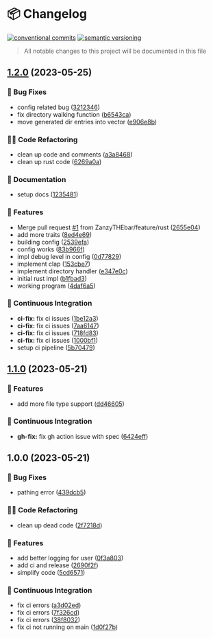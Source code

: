 # 📦 Changelog 
[![conventional commits](https://img.shields.io/badge/conventional%20commits-1.0.0-yellow.svg)](https://conventionalcommits.org)
[![semantic versioning](https://img.shields.io/badge/semantic%20versioning-2.0.0-green.svg)](https://semver.org)
> All notable changes to this project will be documented in this file

## [1.2.0](https://github.com/ZanzyTHEbar/Desktop-Cleaner/compare/v1.1.0...v1.2.0) (2023-05-25)


### 🐛 Bug Fixes

* config related bug ([3212346](https://github.com/ZanzyTHEbar/Desktop-Cleaner/commit/3212346da91ac22b4b43bb2f4ecbcb071cb2063e))
* fix directory walking function ([b6543ca](https://github.com/ZanzyTHEbar/Desktop-Cleaner/commit/b6543ca5ff0b7ee11a3edabe64eb804cfb05aad5))
* move generated dir entries into vector ([e906e8b](https://github.com/ZanzyTHEbar/Desktop-Cleaner/commit/e906e8bdcf333a4941623134e1088c7558b240e6))


### 🧑‍💻 Code Refactoring

* clean up code and comments ([a3a8468](https://github.com/ZanzyTHEbar/Desktop-Cleaner/commit/a3a8468c12263050a8d29f160964b4a6d8d85506))
* clean up rust code ([6269a0a](https://github.com/ZanzyTHEbar/Desktop-Cleaner/commit/6269a0ac4ec0c7a74bbfbb175985f0f273a8c07c))


### 📝 Documentation

* setup docs ([1235481](https://github.com/ZanzyTHEbar/Desktop-Cleaner/commit/123548185a467e5feb3140e2ef1b9d0418120763))


### 🍕 Features

*  Merge pull request [#1](https://github.com/ZanzyTHEbar/Desktop-Cleaner/issues/1) from ZanzyTHEbar/feature/rust ([2655e04](https://github.com/ZanzyTHEbar/Desktop-Cleaner/commit/2655e0462a06aa1cf137d5ae7adcffd33b23b96e))
* add more traits ([8ed4e69](https://github.com/ZanzyTHEbar/Desktop-Cleaner/commit/8ed4e691f96d44ccbf66b224cdefff1e878e08f7))
* building config ([2539efa](https://github.com/ZanzyTHEbar/Desktop-Cleaner/commit/2539efa388f7438ef320f6de4071fc733b487401))
* config works ([83b966f](https://github.com/ZanzyTHEbar/Desktop-Cleaner/commit/83b966fe941363b133a44f6fba3c4547f8b5d60b))
* impl debug level in config ([0d77829](https://github.com/ZanzyTHEbar/Desktop-Cleaner/commit/0d77829d0420508a03bb3215a6c83a84f0f7c8ce))
* implement clap ([153cbe7](https://github.com/ZanzyTHEbar/Desktop-Cleaner/commit/153cbe788c731b4aa189ad03c8ee87517e713312))
* implement directory handler ([e347e0c](https://github.com/ZanzyTHEbar/Desktop-Cleaner/commit/e347e0c1cf200f0ca2bc8c37cbc955ad785ad507))
* initial rust impl ([b1fbad3](https://github.com/ZanzyTHEbar/Desktop-Cleaner/commit/b1fbad3cfa3c03c515beff4f20a9b9088d6c77bb))
* working program ([4daf6a5](https://github.com/ZanzyTHEbar/Desktop-Cleaner/commit/4daf6a5eb63902540fb794e302c1423b58dc66f8))


### 🔁 Continuous Integration

* **ci-fix:** fix ci issues ([1be12a3](https://github.com/ZanzyTHEbar/Desktop-Cleaner/commit/1be12a330a4f5f4e2a495448a35859a9bf502510))
* **ci-fix:** fix ci issues ([7aa6147](https://github.com/ZanzyTHEbar/Desktop-Cleaner/commit/7aa6147c0efdc7eb4c21ff1cc64aeba75e53499a))
* **ci-fix:** fix ci issues ([718fd83](https://github.com/ZanzyTHEbar/Desktop-Cleaner/commit/718fd830b64e110f3f78600cdabca37d0fc85a11))
* **ci-fix:** fix ci issues ([1000bf1](https://github.com/ZanzyTHEbar/Desktop-Cleaner/commit/1000bf11f093b52a2607572060f723cc47404b1e))
* setup ci pipeline ([5b70479](https://github.com/ZanzyTHEbar/Desktop-Cleaner/commit/5b7047933313f6699d1d696172cbd8a245e4b771))

## [1.1.0](https://github.com/ZanzyTHEbar/Desktop-Cleaner/compare/v1.0.0...v1.1.0) (2023-05-21)


### 🍕 Features

* add more file type support ([dd46605](https://github.com/ZanzyTHEbar/Desktop-Cleaner/commit/dd4660556790578c28cb53194f4c0067058a1e56))


### 🔁 Continuous Integration

* **gh-fix:** fix gh action issue with spec ([6424eff](https://github.com/ZanzyTHEbar/Desktop-Cleaner/commit/6424effb86be511f35eff9707cd1f07a71904a63))

## 1.0.0 (2023-05-21)


### 🐛 Bug Fixes

* pathing error ([439dcb5](https://github.com/ZanzyTHEbar/Desktop-Cleaner/commit/439dcb5a5315ac8380bb9f5dad16519a6f71b898))


### 🧑‍💻 Code Refactoring

* clean up dead code ([2f7218d](https://github.com/ZanzyTHEbar/Desktop-Cleaner/commit/2f7218de968cfa648a2b5c3b970583c404dd0ab1))


### 🍕 Features

* add better logging for user ([0f3a803](https://github.com/ZanzyTHEbar/Desktop-Cleaner/commit/0f3a8037f126511916275dc2818d6e30a3b9794d))
* add ci and release ([2690f2f](https://github.com/ZanzyTHEbar/Desktop-Cleaner/commit/2690f2fa659149120be3cba488f08c22f24ef2bb))
* simplify code ([5cd6571](https://github.com/ZanzyTHEbar/Desktop-Cleaner/commit/5cd65710013776bea553d26cc8f1e9e14c86d07b))


### 🔁 Continuous Integration

* fix ci errors ([a3d02ed](https://github.com/ZanzyTHEbar/Desktop-Cleaner/commit/a3d02ed879e5b6445686dbbbd6ae4678d05a0c81))
* fix ci errors ([7f326cd](https://github.com/ZanzyTHEbar/Desktop-Cleaner/commit/7f326cd825a9e729f28e7857d0e9740d2bf92673))
* fix ci errors ([38f8032](https://github.com/ZanzyTHEbar/Desktop-Cleaner/commit/38f8032e843fe3afcb90df2053ec1588772eba3b))
* fix ci not running on main ([1d0f27b](https://github.com/ZanzyTHEbar/Desktop-Cleaner/commit/1d0f27bfa8ae159132338dd9d6a6f93e518ddaa2))
